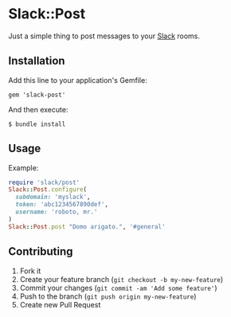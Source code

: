 # Slack::Post

Just a simple thing to post messages to your [Slack](http://slack.com) rooms.

## Installation

Add this line to your application's Gemfile:

    gem 'slack-post'

And then execute:

    $ bundle install

## Usage

Example:
```ruby
require 'slack/post'
Slack::Post.configure(
  subdomain: 'myslack',
  token: 'abc1234567890def',
  username: 'roboto, mr.'
)
Slack::Post.post "Domo arigato.", '#general'
```

## Contributing

1. Fork it
2. Create your feature branch (`git checkout -b my-new-feature`)
3. Commit your changes (`git commit -am 'Add some feature'`)
4. Push to the branch (`git push origin my-new-feature`)
5. Create new Pull Request
